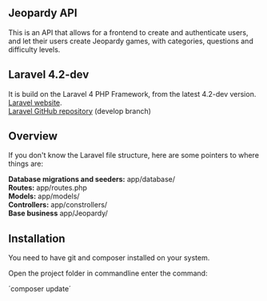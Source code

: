 ## Jeopardy API

This is an API that allows for a frontend to create and authenticate users,
and let their users create Jeopardy games, with categories, questions and difficulty levels.

## Laravel 4.2-dev

It is build on the Laravel 4 PHP Framework, from the latest 4.2-dev version.  
[Laravel website](http://laravel.com).  
[Laravel GitHub repository](http://github.com/laravel/laravel) (develop branch)

## Overview

If you don't know the Laravel file structure, here are some pointers to where things are:

**Database migrations and seeders:** app/database/  
**Routes:** app/routes.php  
**Models:** app/models/  
**Controllers:** app/constrollers/  
**Base business** app/Jeopardy/  

## Installation

You need to have git and composer installed on your system.

Open the project folder in commandline enter the command:

´composer update´